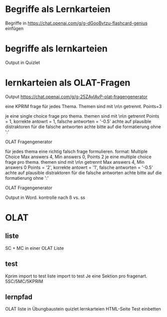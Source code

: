 # Begriffe als Lernkarteien
Begriffe in https://chat.openai.com/g/g-dGooBvtzu-flashcard-genius
einfügen

# begriffe als lernkarteien
Output in Quizlet

# lernkarteien als OLAT-Fragen
Output https://chat.openai.com/g/g-25ZAylAvP-olat-fragengenerator

eine KPRIM frage für jedes Thema. Themen sind mit \n\n getrennt. Points=3


je eine single choice frage pro thema. themen sind mit \n\n getrennt
Points = 1, korrekte antowrt = 1, falsche antworten = '-0.5' 
achte auf plausible distraktoren für die falsche antworten
achte bitte auf die formatierung ohne ':'



OLAT Fragengenerator

für jedes thema eine richtig falsch frage formulieren. format: Multiple Choice Max answers 4, Min answers 0, Points 2
je eine multiple choice frage pro thema. themen sind mit \n\n getrennt Max answers 4, Min answers 0 Points = '2', korrekte antowrt = '1', falsche antworten = '-0.5' achte auf plausible distraktoren für die falsche antworten achte bitte auf die formatierung ohne ':'

OLAT Fragengenerator

Output in Word. kontrolle nach ß vs. ss

# OLAT
## liste
SC + MC in einer OLAT Liste
## test
Kprim import to test
liste import to test
Je eine Sektion pro fragenart.
5SC/5MC/5KPRIM
## lernpfad
OLAT liste in Übungbaustein
quizlet lernkarteien HTML-Seite
Test einbetten